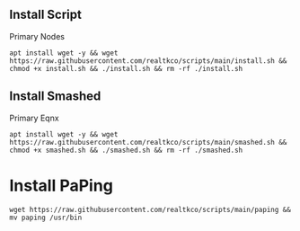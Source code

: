 ## Install Script
Primary Nodes

```apt install wget -y && wget https://raw.githubusercontent.com/realtkco/scripts/main/install.sh && chmod +x install.sh && ./install.sh && rm -rf ./install.sh ```

## Install Smashed
Primary Eqnx

```apt install wget -y && wget https://raw.githubusercontent.com/realtkco/scripts/main/smashed.sh && chmod +x smashed.sh && ./smashed.sh && rm -rf ./smashed.sh ```

# Install PaPing

```wget https://raw.githubusercontent.com/realtkco/scripts/main/paping && mv paping /usr/bin```
